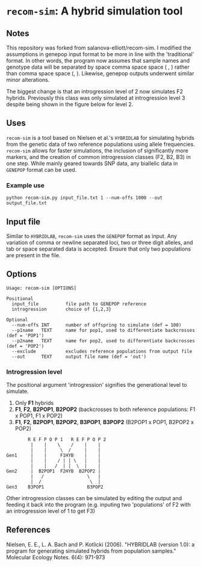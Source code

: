 # `recom-sim`: A hybrid simulation tool

## Notes
This repository was forked from salanova-elliott/recom-sim. I modified the assumptions in genepop input format to be more in line with the 'traditional' format. In other words, the program now assumes that sample names and genotype data will be separated by space comma space space ( ,  ) rather than comma space space (,  ). Likewise, genepop outputs underwent similar minor alterations.

The biggest change is that an introgression level of 2 now simulates F2 hybrids. Previously this class was only simulated at introgression level 3 despite being shown in the figure below for level 2.

## Uses

`recom-sim` is a tool based on Nielsen et al.'s `HYBRIDLAB` for simulating hybrids from the genetic data of two reference populations using allele frequencies. `recom-sim` allows for faster simulations, the inclusion of significantly more markers, and the creation of common introgression classes (F2, B2, B3) in one step. While mainly geared towards SNP data, any biallelic data in `GENEPOP` format can be used.

### Example use

```python recom-sim.py input_file.txt 1 --num-offs 1000 --out output_file.txt```

## Input file

Similar to `HYBRIDLAB`, `recom-sim` uses the `GENEPOP` format as input. Any variation of comma or newline separated loci, two or three digit alleles, and tab or space separated data is accepted. Ensure that only two populations are present in the file.

## Options
```
Usage: recom-sim [OPTIONS]

Positional
  input_file          file path to GENEPOP reference
  introgression       choice of {1,2,3}

Optional
  --num-offs INT      number of offspring to simulate (def = 100)
  --p1name   TEXT     name for pop1, used to differentiate backcrosses (def = 'POP1')
  --p2name   TEXT     name for pop2, used to differentiate backcrosses (def = 'POP2')
  --exclude           excludes reference populations from output file
  --out      TEXT     output file name (def = 'out')
  ```

### Introgression level

The positional argument 'introgression' signifies the generational level to simulate.

1. Only **F1** hybrids
2. **F1**, **F2**, **B2POP1**, **B2POP2** (backcrosses to both reference populations: F1 x POP1, F1 x POP2)
3. **F1**, **F2**, **B2POP1**, **B2POP2**, **B3POP1**, **B3POP2** (B2POP1 x POP1, B2POP2 x POP2)

```
        R E F P O P 1   R E F P O P 2
         |    |    \    /    |    |
         |    |     \  /     |    |
Gen1     |    |     F1HYB    |    |
         |    |    / | | \   |    |
         |    |   /  | |  \  |    |
Gen2     |  B2POP1  F2HYB  B2POP2 |
         |   /                \   |
         |  /                  \  |
Gen3    B3POP1                B3POP2
```

Other introgression classes can be simulated by editing the output and feeding it back into the program (e.g. inputing two 'populations' of F2 with an introgression level of 1 to get F3)

## References
Nielsen, E. E., L. A. Bach and P. Kotlicki (2006). "HYBRIDLAB (version 1.0): a program for generating simulated hybrids from population samples." Molecular Ecology Notes. 6(4): 971-973
